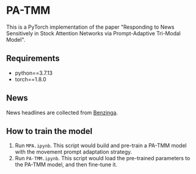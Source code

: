 # PA-TMM

This is a PyTorch implementation of the paper "Responding to News Sensitively in Stock Attention Networks via Prompt-Adaptive Tri-Modal Model".

## Requirements
* python==3.7.13
* torch==1.8.0

## News
News headlines are collected from [Benzinga](https://github.com/Benzinga/benzinga-python-client).

## How to train the model
1. Run `MPA.ipynb`.
This script would build and pre-train a PA-TMM model with the movement prompt adaptation strategy.
2. Run `PA-TMM.ipynb`.
This script would load the pre-trained parameters to the PA-TMM model, and then fine-tune it.
